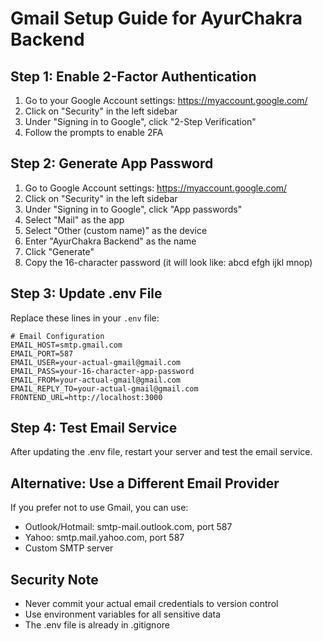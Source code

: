 # Gmail Setup Guide for AyurChakra Backend

## Step 1: Enable 2-Factor Authentication
1. Go to your Google Account settings: https://myaccount.google.com/
2. Click on "Security" in the left sidebar
3. Under "Signing in to Google", click "2-Step Verification"
4. Follow the prompts to enable 2FA

## Step 2: Generate App Password
1. Go to Google Account settings: https://myaccount.google.com/
2. Click on "Security" in the left sidebar
3. Under "Signing in to Google", click "App passwords"
4. Select "Mail" as the app
5. Select "Other (custom name)" as the device
6. Enter "AyurChakra Backend" as the name
7. Click "Generate"
8. Copy the 16-character password (it will look like: abcd efgh ijkl mnop)

## Step 3: Update .env File
Replace these lines in your `.env` file:

```env
# Email Configuration
EMAIL_HOST=smtp.gmail.com
EMAIL_PORT=587
EMAIL_USER=your-actual-gmail@gmail.com
EMAIL_PASS=your-16-character-app-password
EMAIL_FROM=your-actual-gmail@gmail.com
EMAIL_REPLY_TO=your-actual-gmail@gmail.com
FRONTEND_URL=http://localhost:3000
```

## Step 4: Test Email Service
After updating the .env file, restart your server and test the email service.

## Alternative: Use a Different Email Provider
If you prefer not to use Gmail, you can use:
- Outlook/Hotmail: smtp-mail.outlook.com, port 587
- Yahoo: smtp.mail.yahoo.com, port 587
- Custom SMTP server

## Security Note
- Never commit your actual email credentials to version control
- Use environment variables for all sensitive data
- The .env file is already in .gitignore

